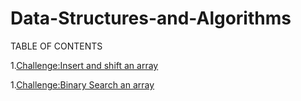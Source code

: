# Data-Structures-and-Algorithms

TABLE OF CONTENTS


1.[Challenge:Insert and shift an array](Challenges/arrayshift)

1.[Challenge:Binary Search an array](Challenges/binarysearch)
